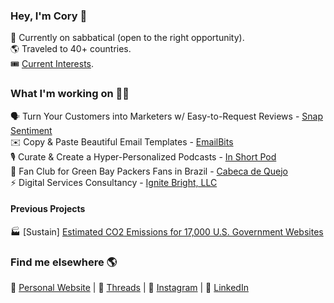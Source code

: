 ### Hey, I'm Cory 👋

💆 Currently on sabbatical (open to the right opportunity). <br>
🌎 Traveled to 40+ countries. <br>
🎟 [Current Interests](interests.md).

### What I'm working on 👨‍💻

🗣️ Turn Your Customers into Marketers w/ Easy-to-Request Reviews - [Snap Sentiment](https://snapentiment.com) <br>
✉️ Copy & Paste Beautiful Email Templates - [EmailBits](https://emailbits.co) <br>
🎙️ Curate & Create a Hyper-Personalized Podcasts - [In Short Pod](https://inshortpod.com) <br>
🧀 Fan Club for Green Bay Packers Fans in Brazil - [Cabeca de Quejo](https://cabecadequeijo.com) <br>
⚡ Digital Services Consultancy - [Ignite Bright, LLC](https://ignitebright.com) <br>

#### Previous Projects
🏭 [Sustain] [Estimated CO2 Emissions for 17,000 U.S. Government Websites](https://co2.ignitebright.com)<br>

### Find me elsewhere 🌎
🚀 [Personal Website](https://corytrimm.com) | 🧵 [Threads](https://threads.net/journey.unknown) | 📸 [Instagram](https://instagram.com/journey.unknown) | 💼 [LinkedIn](https://www.linkedin.com/in/cory-trimm) <br>

<!--
**ctrimm/ctrimm** is a ✨ _special_ ✨ repository because its `README.md` (this file) appears on your GitHub profile.

Here are some ideas to get you started:

- 🔭 I’m currently working on ...
- 🌱 I’m currently learning ...
- 👯 I’m looking to collaborate on ...
- 🤔 I’m looking for help with ...
- 💬 Ask me about ...
- 📫 How to reach me: ...
- 😄 Pronouns: ...
- ⚡ Fun fact: ...
-->
